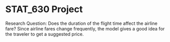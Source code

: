 # STAT_630 Project
Research Question: Does the duration of the flight time affect the airline fare?
Since airline fares change frequently, the model gives a good idea for the traveler to get a suggested price.
